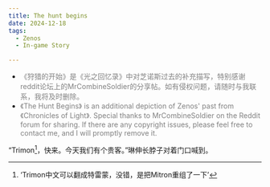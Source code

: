 ```yaml
---
title: The hunt begins
date: 2024-12-18
tags:
  - Zenos
  - In-game Story

---
```


* <span style="color: grey;">《狩猎的开始》是《光之回忆录》中对芝诺斯过去的补充描写，特别感谢reddit论坛上的MrCombineSoldier的分享帖。如有侵权问题，请随时与我联系，我将及时删除。</span>
* <span style="color: grey;">《The Hunt Begins》 is an additional depiction of Zenos' past from 《Chronicles of Light》. Special thanks to MrCombineSoldier on the Reddit forum for sharing. If there are any copyright issues, please feel free to contact me, and I will promptly remove it.</span>

“Trimon[^1]，快来。今天我们有个贵客。”琳伸长脖子对着门口喊到。

[^1]: ‘Trimon中文可以翻成特雷蒙，没错，是把Mitron重组了一下’

  
